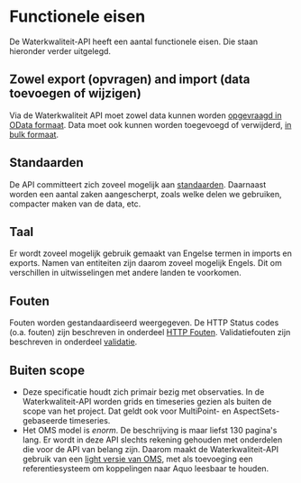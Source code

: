# Functionele eisen

De Waterkwaliteit-API heeft een aantal functionele eisen. Die staan hieronder verder uitgelegd.

## Zowel export (opvragen) and import (data toevoegen of wijzigen)

Via de Waterkwaliteit API moet zowel data kunnen worden [opgevraagd in OData formaat](filteren-selecteren.md).
Data moet ook kunnen worden toegevoegd of verwijderd, [in bulk formaat](bulkverwerking.md).

## Standaarden

De API committeert zich zoveel mogelijk aan [standaarden](standaarden.md).
Daarnaast worden een aantal zaken aangescherpt, zoals welke delen we gebruiken, compacter maken van de data, etc.

## Taal

Er wordt zoveel mogelijk gebruik gemaakt van Engelse termen in imports en exports. Namen van entiteiten zijn daarom zoveel mogelijk Engels. Dit om verschillen in uitwisselingen met andere landen te voorkomen.

## Fouten

Fouten worden gestandaardiseerd weergegeven.
De HTTP Status codes (o.a. fouten) zijn beschreven in onderdeel [HTTP Fouten](http-fouten.md).
Validatiefouten zijn beschreven in onderdeel [validatie](validatie.md).

## Buiten scope

- Deze specificatie houdt zich primair bezig met observaties. In de Waterkwaliteit-API worden grids en timeseries gezien als buiten de scope van het project. Dat geldt ook voor MultiPoint- en AspectSets-gebaseerde timeseries.
- Het OMS model is _enorm_. De beschrijving is maar liefst 130 pagina's lang. Er wordt in deze API slechts rekening gehouden met onderdelen die voor de API van belang zijn. Daarom maakt de Waterkwaliteit-API gebruik van een [light versie van OMS](oms-light.md), met als toevoeging een referentiesysteem om koppelingen naar Aquo leesbaar te houden.
